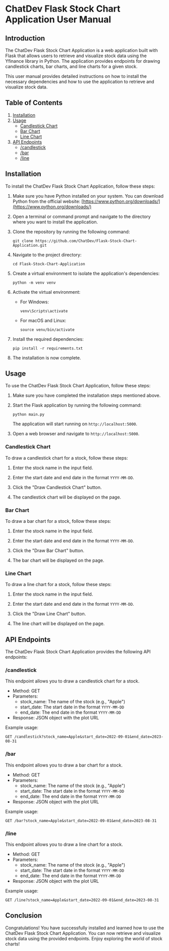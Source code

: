 # ChatDev Flask Stock Chart Application User Manual

## Introduction

The ChatDev Flask Stock Chart Application is a web application built with Flask that allows users to retrieve and visualize stock data using the Yfinance library in Python. The application provides endpoints for drawing candlestick charts, bar charts, and line charts for a given stock.

This user manual provides detailed instructions on how to install the necessary dependencies and how to use the application to retrieve and visualize stock data.

## Table of Contents

1. [Installation](#installation)
2. [Usage](#usage)
   - [Candlestick Chart](#candlestick-chart)
   - [Bar Chart](#bar-chart)
   - [Line Chart](#line-chart)
3. [API Endpoints](#api-endpoints)
   - [/candlestick](#candlestick-endpoint)
   - [/bar](#bar-endpoint)
   - [/line](#line-endpoint)

## Installation <a name="installation"></a>

To install the ChatDev Flask Stock Chart Application, follow these steps:

1. Make sure you have Python installed on your system. You can download Python from the official website: [https://www.python.org/downloads/](https://www.python.org/downloads/)

2. Open a terminal or command prompt and navigate to the directory where you want to install the application.

3. Clone the repository by running the following command:

   ```
   git clone https://github.com/ChatDev/Flask-Stock-Chart-Application.git
   ```

4. Navigate to the project directory:

   ```
   cd Flask-Stock-Chart-Application
   ```

5. Create a virtual environment to isolate the application's dependencies:

   ```
   python -m venv venv
   ```

6. Activate the virtual environment:

   - For Windows:

     ```
     venv\Scripts\activate
     ```

   - For macOS and Linux:

     ```
     source venv/bin/activate
     ```

7. Install the required dependencies:

   ```
   pip install -r requirements.txt
   ```

8. The installation is now complete.

## Usage <a name="usage"></a>

To use the ChatDev Flask Stock Chart Application, follow these steps:

1. Make sure you have completed the installation steps mentioned above.

2. Start the Flask application by running the following command:

   ```
   python main.py
   ```

   The application will start running on `http://localhost:5000`.

3. Open a web browser and navigate to `http://localhost:5000`.

### Candlestick Chart <a name="candlestick-chart"></a>

To draw a candlestick chart for a stock, follow these steps:

1. Enter the stock name in the input field.

2. Enter the start date and end date in the format `YYYY-MM-DD`.

3. Click the "Draw Candlestick Chart" button.

4. The candlestick chart will be displayed on the page.

### Bar Chart <a name="bar-chart"></a>

To draw a bar chart for a stock, follow these steps:

1. Enter the stock name in the input field.

2. Enter the start date and end date in the format `YYYY-MM-DD`.

3. Click the "Draw Bar Chart" button.

4. The bar chart will be displayed on the page.

### Line Chart <a name="line-chart"></a>

To draw a line chart for a stock, follow these steps:

1. Enter the stock name in the input field.

2. Enter the start date and end date in the format `YYYY-MM-DD`.

3. Click the "Draw Line Chart" button.

4. The line chart will be displayed on the page.

## API Endpoints <a name="api-endpoints"></a>

The ChatDev Flask Stock Chart Application provides the following API endpoints:

### /candlestick <a name="candlestick-endpoint"></a>

This endpoint allows you to draw a candlestick chart for a stock.

- Method: GET
- Parameters:
  - stock_name: The name of the stock (e.g., "Apple")
  - start_date: The start date in the format `YYYY-MM-DD`
  - end_date: The end date in the format `YYYY-MM-DD`
- Response: JSON object with the plot URL

Example usage:

```
GET /candlestick?stock_name=Apple&start_date=2022-09-01&end_date=2023-08-31
```

### /bar <a name="bar-endpoint"></a>

This endpoint allows you to draw a bar chart for a stock.

- Method: GET
- Parameters:
  - stock_name: The name of the stock (e.g., "Apple")
  - start_date: The start date in the format `YYYY-MM-DD`
  - end_date: The end date in the format `YYYY-MM-DD`
- Response: JSON object with the plot URL

Example usage:

```
GET /bar?stock_name=Apple&start_date=2022-09-01&end_date=2023-08-31
```

### /line <a name="line-endpoint"></a>

This endpoint allows you to draw a line chart for a stock.

- Method: GET
- Parameters:
  - stock_name: The name of the stock (e.g., "Apple")
  - start_date: The start date in the format `YYYY-MM-DD`
  - end_date: The end date in the format `YYYY-MM-DD`
- Response: JSON object with the plot URL

Example usage:

```
GET /line?stock_name=Apple&start_date=2022-09-01&end_date=2023-08-31
```

## Conclusion

Congratulations! You have successfully installed and learned how to use the ChatDev Flask Stock Chart Application. You can now retrieve and visualize stock data using the provided endpoints. Enjoy exploring the world of stock charts!